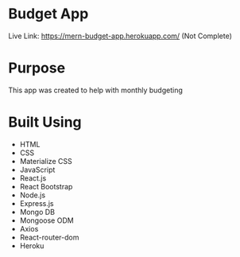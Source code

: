 # Budget App

Live Link: https://mern-budget-app.herokuapp.com/ (Not Complete)

# Purpose

This app was created to help with monthly budgeting

# Built Using

- HTML
- CSS
- Materialize CSS
- JavaScript
- React.js
- React Bootstrap
- Node.js
- Express.js
- Mongo DB
- Mongoose ODM
- Axios
- React-router-dom
- Heroku

